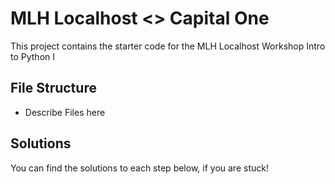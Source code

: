 # MLH Localhost <> Capital One

This project contains the starter code for the MLH Localhost Workshop Intro to Python I

## File Structure

- Describe Files here

## Solutions

You can find the solutions to each step below, if you are stuck! 
